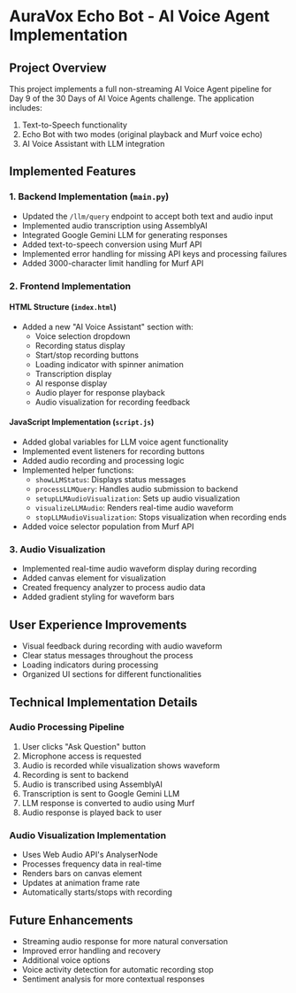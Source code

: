 # AuraVox Echo Bot - AI Voice Agent Implementation

## Project Overview
This project implements a full non-streaming AI Voice Agent pipeline for Day 9 of the 30 Days of AI Voice Agents challenge. The application includes:

1. Text-to-Speech functionality
2. Echo Bot with two modes (original playback and Murf voice echo)
3. AI Voice Assistant with LLM integration

## Implemented Features

### 1. Backend Implementation (`main.py`)
- Updated the `/llm/query` endpoint to accept both text and audio input
- Implemented audio transcription using AssemblyAI
- Integrated Google Gemini LLM for generating responses
- Added text-to-speech conversion using Murf API
- Implemented error handling for missing API keys and processing failures
- Added 3000-character limit handling for Murf API

### 2. Frontend Implementation

#### HTML Structure (`index.html`)
- Added a new "AI Voice Assistant" section with:
  - Voice selection dropdown
  - Recording status display
  - Start/stop recording buttons
  - Loading indicator with spinner animation
  - Transcription display
  - AI response display
  - Audio player for response playback
  - Audio visualization for recording feedback

#### JavaScript Implementation (`script.js`)
- Added global variables for LLM voice agent functionality
- Implemented event listeners for recording buttons
- Added audio recording and processing logic
- Implemented helper functions:
  - `showLLMStatus`: Displays status messages
  - `processLLMQuery`: Handles audio submission to backend
  - `setupLLMAudioVisualization`: Sets up audio visualization
  - `visualizeLLMAudio`: Renders real-time audio waveform
  - `stopLLMAudioVisualization`: Stops visualization when recording ends
- Added voice selector population from Murf API

### 3. Audio Visualization
- Implemented real-time audio waveform display during recording
- Added canvas element for visualization
- Created frequency analyzer to process audio data
- Added gradient styling for waveform bars

## User Experience Improvements
- Visual feedback during recording with audio waveform
- Clear status messages throughout the process
- Loading indicators during processing
- Organized UI sections for different functionalities

## Technical Implementation Details

### Audio Processing Pipeline
1. User clicks "Ask Question" button
2. Microphone access is requested
3. Audio is recorded while visualization shows waveform
4. Recording is sent to backend
5. Audio is transcribed using AssemblyAI
6. Transcription is sent to Google Gemini LLM
7. LLM response is converted to audio using Murf
8. Audio response is played back to user

### Audio Visualization Implementation
- Uses Web Audio API's AnalyserNode
- Processes frequency data in real-time
- Renders bars on canvas element
- Updates at animation frame rate
- Automatically starts/stops with recording

## Future Enhancements
- Streaming audio response for more natural conversation
- Improved error handling and recovery
- Additional voice options
- Voice activity detection for automatic recording stop
- Sentiment analysis for more contextual responses